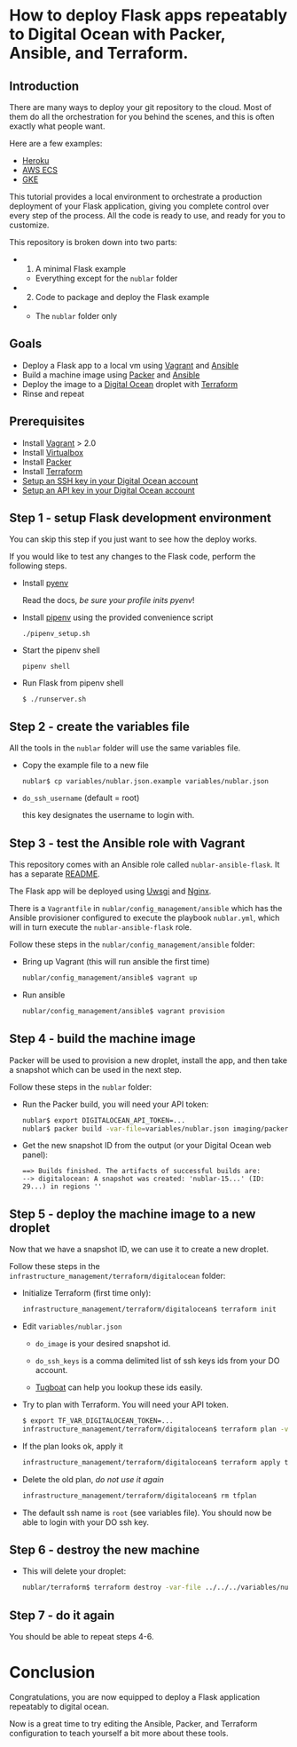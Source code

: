 # How to deploy Flask apps repeatably to Digital Ocean with Packer, Ansible, and Terraform.

## Introduction

There are many ways to deploy your git repository to the cloud.  Most of them do all the orchestration for you behind the scenes, and this is often exactly what people want.

Here are a few examples:
-   [Heroku](https://www.heroku.com/)
-   [AWS ECS](https://aws.amazon.com/ecs/)
-   [GKE](https://cloud.google.com/container-engine/)

This tutorial provides a local environment to orchestrate a production deployment of your Flask application, giving you complete control over every step of the process.  All the code is ready to use, and ready for you to customize.

This repository is broken down into two parts:

-   1) A minimal Flask example
    -   Everything except for the `nublar` folder
-   2) Code to package and deploy the Flask example
-   -   The `nublar` folder only

## Goals

-   Deploy a Flask app to a local vm using [Vagrant](https://www.vagrant.io/downloads.html) and [Ansible](http://docs.ansible.com/ansible/latest/index.html)
-   Build a machine image using [Packer](https://www.packer.io/downloads.html) and [Ansible](http://docs.ansible.com/ansible/latest/index.html)
-   Deploy the image to a [Digital Ocean](https://www.digitalocean.com/products/compute/) droplet with [Terraform](https://www.terraform.io/downloads.html)
-   Rinse and repeat

## Prerequisites

-   Install [Vagrant](https://www.vagrant.io/downloads.html) > 2.0
-   Install  [Virtualbox](https://www.virtualbox.org/wiki/Downloads)
-   Install [Packer](https://www.packer.io/downloads.html)
-   Install [Terraform](https://www.terraform.io/downloads.html)
-   [Setup an SSH key in your Digital Ocean account](https://www.digitalocean.com/community/tutorials/how-to-use-ssh-keys-with-digitalocean-droplets)
-   [Setup an API key in your Digital Ocean account](https://www.digitalocean.com/community/tutorials/how-to-use-the-digitalocean-api-v2)

## Step 1 - setup Flask development environment
You can skip this step if you just want to see how the deploy works.

If you would like to test any changes to the Flask code, perform the following steps.

-   Install [pyenv](https://github.com/pyenv/pyenv)

    Read the docs, *be sure your profile inits pyenv*!

-   Install [pipenv](https://github.com/kennethreitz/pipenv) using the provided convenience script

    `./pipenv_setup.sh`

-   Start the pipenv shell

    `pipenv shell`

-   Run Flask from pipenv shell

    `$ ./runserver.sh`

## Step 2 - create the variables file

All the tools in the `nublar` folder will use the same variables file.

-   Copy the example file to a new file

    ```
    nublar$ cp variables/nublar.json.example variables/nublar.json
    ```

-   `do_ssh_username` (default = root)

     this key designates the username to login with.

## Step 3 - test the Ansible role with Vagrant

This repository comes with an Ansible role called `nublar-ansible-flask`.  It has a separate [README](https://github.com/lex00/nublar/tree/master/python/flask/nublar/config_management/ansible/roles/nublar-ansible-flask).

The Flask app will be deployed using [Uwsgi](https://uwsgi-docs.readthedocs.io/en/latest/) and [Nginx](https://nginx.org/en/docs/).

There is a `Vagrantfile` in `nublar/config_management/ansible` which has the Ansible provisioner configured to execute the playbook `nublar.yml`, which will in turn execute the `nublar-ansible-flask` role.

Follow these steps in the `nublar/config_management/ansible` folder:

-   Bring up Vagrant (this will run ansible the first time)

    ```sh
    nublar/config_management/ansible$ vagrant up
    ```

-   Run ansible

    ```sh
    nublar/config_management/ansible$ vagrant provision
    ```

## Step 4 - build the machine image

Packer will be used to provision a new droplet, install the app, and then take a snapshot which can be used in the next step.

Follow these steps in the `nublar` folder:

-   Run the Packer build, you will need your API token:

    ```sh
    nublar$ export DIGITALOCEAN_API_TOKEN=...
    nublar$ packer build -var-file=variables/nublar.json imaging/packer/digitalocean/packer.json
    ```

-   Get the new snapshot ID from the output (or your Digital Ocean web panel):

    ```
    ==> Builds finished. The artifacts of successful builds are:
    --> digitalocean: A snapshot was created: 'nublar-15...' (ID: 29...) in regions ''
    ```

## Step 5 - deploy the machine image to a new droplet

Now that we have a snapshot ID, we can use it to create a new droplet.

Follow these steps in the `infrastructure_management/terraform/digitalocean` folder:

-   Initialize Terraform (first time only):

    ```sh
    infrastructure_management/terraform/digitalocean$ terraform init
    ```

-   Edit `variables/nublar.json`

    -   `do_image` is your desired snapshot id.

    -   `do_ssh_keys` is a comma delimited list of ssh keys ids from your DO account.

    -    [Tugboat](https://github.com/petems/tugboat) can help you lookup these ids easily.

-   Try to plan with Terraform.  You will need your API token.

    ```sh
    $ export TF_VAR_DIGITALOCEAN_TOKEN=...
    infrastructure_management/terraform/digitalocean$ terraform plan -var-file ../../../variables/nublar.json -out tfplan
    ```

-   If the plan looks ok, apply it

    ```sh
    infrastructure_management/terraform/digitalocean$ terraform apply tfplan
    ```

-   Delete the old plan, *do not use it again*

    ```sh
    infrastructure_management/terraform/digitalocean$ rm tfplan
    ```

-   The default ssh name is `root` (see variables file).  You should now be able to login with your DO ssh key.

## Step 6 - destroy the new machine

-   This will delete your droplet:

    ```sh
    nublar/terraform$ terraform destroy -var-file ../../../variables/nublar.json
    ```

## Step 7 - do it again

You should be able to repeat steps 4-6.

# Conclusion

Congratulations, you are now equipped to deploy a Flask application repeatably to digital ocean.

Now is a great time to try editing the Ansible, Packer, and Terraform configuration to teach yourself a bit more about these tools.

